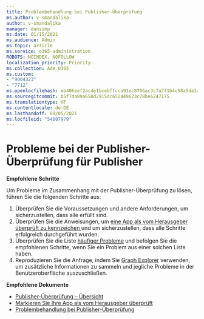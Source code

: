 ```yaml
---
title: Problembehandlung bei Publisher-Überprüfung
ms.author: v-smandalika
author: v-smandalika
manager: dansimp
ms.date: 01/15/2021
ms.audience: Admin
ms.topic: article
ms.service: o365-administration
ROBOTS: NOINDEX, NOFOLLOW
localization_priority: Priority
ms.collection: Adm_O365
ms.custom:
- "9004323"
- "7712"
ms.openlocfilehash: eb406eef2ac4e1bcebffcca91ec8706ac3c7a7f1b4c58a5da3a4e386b55700fb
ms.sourcegitcommit: b5f7da89a650d2915dc652449623c78be6247175
ms.translationtype: HT
ms.contentlocale: de-DE
ms.lasthandoff: 08/05/2021
ms.locfileid: "54007979"
---
```

# <a name="issues-related-to-publisher-verification-for-developers"></a>Probleme bei der Publisher-Überprüfung für Publisher

**Empfohlene Schritte** 

Um Probleme im Zusammenhang mit der Publisher-Überprüfung zu lösen, führen Sie die folgenden Schritte aus:

1. Überprüfen Sie die Voraussetzungen und andere Anforderungen, um sicherzustellen, dass alle erfüllt sind.
2. Überprüfen Sie die Anweisungen, um [eine App als vom Herausgeber überprüft zu kennzeichen ](https://docs.microsoft.com/azure/active-directory/develop/mark-app-as-publisher-verified) und um sicherzustellen, dass alle Schritte erfolgreich durchgeführt wurden.
3. Überprüfen Sie die Liste [häufiger Probleme](https://docs.microsoft.com/azure/active-directory/develop/troubleshoot-publisher-verification#common-issues) und befolgen Sie die empfohlenen Schritte, wenn Sie ein Problem aus einer solchen Liste haben.
4. Reproduzieren Sie die Anfrage, indem Sie [Graph Explorer](https://docs.microsoft.com/azure/active-directory/develop/troubleshoot-publisher-verification#making-microsoft-graph-api-calls) verwenden, um zusätzliche Informationen zu sammeln und jegliche Probleme in der Benutzeroberfläche auszuschließen.

**Empfohlene Dokumente**

- [Publisher-Überprüfung – Übersicht](https://docs.microsoft.com/azure/active-directory/develop/publisher-verification-overview) 
- [Markieren Sie Ihre App als vom Herausgeber überprüft](https://docs.microsoft.com/azure/active-directory/develop/mark-app-as-publisher-verified) 
- [Problembehandlung bei Publisher-Überprüfung](https://docs.microsoft.com/azure/active-directory/develop/troubleshoot-publisher-verification)

